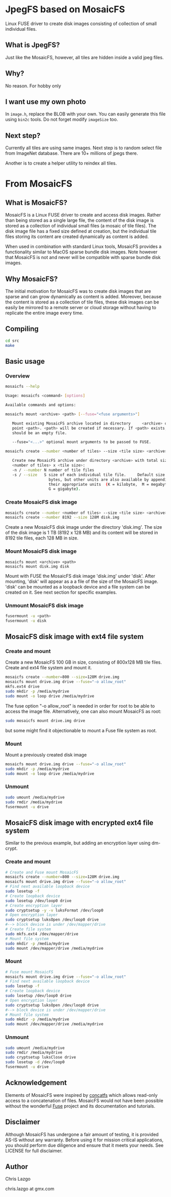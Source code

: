 ﻿# JpegFS based on MosaicFS
Linux FUSE driver to create disk images consisting of collection of small individual files.


## What is JpegFS?
Just like the MosaicFS, however, all tiles are hidden inside a valid jpeg files.

## Why?
No reason. For hobby only

## I want use my own photo
In `image.h`, replace the BLOB with your own. You can easily generate this file using `bin2c` tools. Do not forget modify `imageSize` too.

## Next step?
Currently all tiles are using same images. Next step is to random select file from ImageNet database. There are 10+ millions of jpegs there.

Another is to create a helper utility to reindex all tiles.

# From MosaicFS
## What is MosaicFS?

MosaicFS is a Linux FUSE driver to create and access disk images. Rather 
than being stored as a single large file, the content of the disk image 
is stored as a collection of individual small files (a mosaic of tile files). 
The disk image file has a fixed size defined at creation, but the individual 
tile files storing its content are created dynamically as content is added.

When used in combination with standard Linux tools, MosaicFS provides a 
functionality similar to MacOS sparse bundle disk images. Note however
 that MosaicFS is not and never will be compatible with sparse bundle disk 
images.

## Why MosaicFS?

The initial motivation for MosaicFS was to create disk images that are 
sparse and can grow dynamically as content is added. Moreover, because 
the content is stored as a collection of tile files, these disk images 
can be easily be mirrored to a remote server or cloud storage without 
having to replicate the entire image every time.

## Compiling

```bash
cd src
make
```

## Basic usage

### Overview

```bash
mosaicfs --help

Usage: mosaicfs <command> [options]

Available commands and options:

mosaicfs mount <archive> <path> [--fuse="<fuse arguments>"]

   Mount existing MosaicFS archive located in directory     <archive> on mount
   point <path>. <path> will be created if necessary. If <path> exists, it
   should be an empty file.

   --fuse="<...>" optional mount arguments to be passed to FUSE.

mosaicfs create --number <number of tiles> --size <tile size> <archive>

   Create new MosaicFS archive under directory <archive> with total size
   <number of tiles> x <tile size>:
   -n / --number N number of tile files
   -s / --size   S size of each individual tile file.     Default size is in
                   bytes, but other units are also available by appending
                   their appropriate units  (K = kilobyte,  M = megabyte,
                   G = gigabyte).
```

### Create MosaicFS disk image

```bash
mosaicfs create --number <number of tiles> --size <tile size> <archive>
mosaicfs create --number 8192 --size 128M disk.img
```

Create a new MosaicFS disk image under the directory 'disk.img'. 
The size of the disk image is 1 TB (8192 x 128 MB) and its content will 
be stored in 8192 tile files, each 128 MB in size.

### Mount MosaicFS disk image

    mosaicfs mount <archive> <path>
    mosaicfs mount disk.img disk

Mount with FUSE the MosaicFS disk image 'disk.img' under 'disk'. After 
mounting, 'disk' will appear as a a file of the size of the MosaicFS image. 
'disk' can be mounted as a loopback device and a file system can be created
on it. See next section for specific examples.

### Unmount MosaicFS disk image

```bash
fusermount -u <path>
fusermount -u disk
```


## MosaicFS disk image with ext4 file system

### Create and mount

Create a new MosaicFS 100 GB in size, consisting of 800x128 MB tile files. 
Create and ext4 file system and mount it.

```bash
mosaicfs create --number=800 --size=128M drive.img
mosaicfs mount drive.img drive --fuse="-o allow_root"
mkfs.ext4 drive
sudo mkdir -p /media/mydrive
sudo mount -o loop drive /media/mydrive
```

The fuse option "-o allow_root" is needed in order for root to be
able to access the image file. Alternatively, one can also mount
MosaicFS as root:

```bash
sudo mosaicfs mount drive.img drive
```

but some might find it objectionable to mount a Fuse file system as root.

### Mount

Mount a previously created disk image

```bash
mosaicfs mount drive.img drive --fuse="-o allow_root"
sudo mkdir -p /media/mydrive
sudo mount -o loop drive /media/mydrive
```

### Unmount

```bash
sudo umount /media/mydrive
sudo rmdir /media/mydrive
fusermount -u drive
```

## MosaicFS disk image with encrypted ext4 file system

Similar to the previous example, but adding an encryption layer using dm-crypt.

### Create and mount

```bash
# Create and Fuse mount MosaicFS
mosaicfs create --number=800 --size=128M drive.img
mosaicfs mount drive.img drive --fuse="-o allow_root"
# Find next available loopback device
sudo losetup -f
# Create loopback device
sudo losetup /dev/loop0 drive
# Create encryption layer
sudo cryptsetup -y -v luksFormat /dev/loop0
# Open encryption layer
sudo cryptsetup luksOpen /dev/loop0 drive
#--> block device is under /dev/mapper/drive
# Create file system
sudo mkfs.ext4 /dev/mapper/drive
# Mount file system
sudo mkdir -p /media/mydrive
sudo mount /dev/mapper/drive /media/mydrive
```

### Mount

```bash
# Fuse mount MosaicFS
mosaicfs mount drive.img drive --fuse="-o allow_root"
# Find next available loopback device
sudo losetup -f
# Create loopback device
sudo losetup /dev/loop0 drive
# Open encryption layer
sudo cryptsetup luksOpen /dev/loop0 drive
#--> block device is under /dev/mapper/drive
# Mount file system
sudo mkdir -p /media/mydrive
sudo mount /dev/mapper/drive /media/mydrive
```

### Unmount

```bash
sudo umount /media/mydrive
sudo rmdir /media/mydrive
sudo cryptsetup luksClose drive
sudo losetup -d /dev/loop0
fusermount -u drive
```

## Acknowledgement

Elements of MosaicFS were inspired by [concatfs](https://github.com/schlaile/concatfs) which allows read-only access to a concatenation of files. MosaicFS would not have been possible without the wonderful [Fuse](https://github.com/libfuse/libfuse) project and its documentation and tutorials.

## Disclaimer

Although MosaicFS has undergone a fair amount of testing, it is provided
AS-IS without any warranty. Before using it for mission critical applications,
you should perform due diligence and ensure that it meets your needs. 
See LICENSE for full disclaimer.

## Author

Chris Lazgo

chris.lazgo at gmx.com

